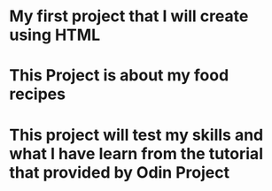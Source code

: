 # My first project that I will create using HTML

# This Project is about my food recipes

# This project will test my skills and what I have learn from the tutorial that provided by Odin Project
